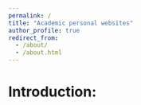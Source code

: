 ```yaml
---
permalink: /
title: "Academic personal websites"
author_profile: true
redirect_from: 
  - /about/
  - /about.html
---
```


Introduction:
======




